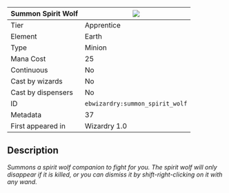| Summon Spirit Wolf |![](https://github.com/Electroblob77/Wizardry/blob/1.12.2/src/main/resources/assets/ebwizardry/textures/spells/ebwizardry:summon_spirit_wolf.png)|
|---|---|
| Tier | Apprentice |
| Element | Earth |
| Type | Minion |
| Mana Cost | 25 |
| Continuous | No |
| Cast by wizards | No |
| Cast by dispensers | No |
| ID | `ebwizardry:summon_spirit_wolf` |
| Metadata | 37 |
| First appeared in | Wizardry 1.0 |
## Description
_Summons a spirit wolf companion to fight for you. The spirit wolf will only disappear if it is killed, or you can dismiss it by shift-right-clicking on it with any wand._